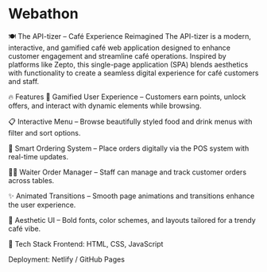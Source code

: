 # Webathon
🍽️ The API-tizer – Café Experience Reimagined
The API-tizer is a modern, interactive, and gamified café web application designed to enhance customer engagement and streamline café operations. Inspired by platforms like Zepto, this single-page application (SPA) blends aesthetics with functionality to create a seamless digital experience for café customers and staff.

🔥 Features
🎯 Gamified User Experience – Customers earn points, unlock offers, and interact with dynamic elements while browsing.

📋 Interactive Menu – Browse beautifully styled food and drink menus with filter and sort options.

🛒 Smart Ordering System – Place orders digitally via the POS system with real-time updates.

🧍‍♂️ Waiter Order Manager – Staff can manage and track customer orders across tables.

✨ Animated Transitions – Smooth page animations and transitions enhance the user experience.

🎨 Aesthetic UI – Bold fonts, color schemes, and layouts tailored for a trendy café vibe.

🚀 Tech Stack
Frontend: HTML, CSS, JavaScript

Deployment: Netlify / GitHub Pages
